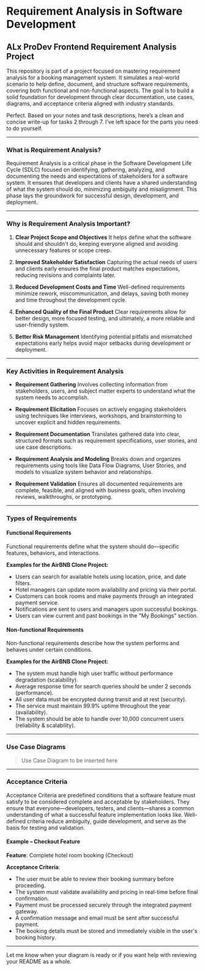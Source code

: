 # Requirement Analysis in Software Development

## ALx ProDev Frontend Requirement Analysis Project

This repository is part of a project focused on mastering requirement analysis for a booking management system. It simulates a real-world scenario to help define, document, and structure software requirements, covering both functional and non-functional aspects. The goal is to build a solid foundation for development through clear documentation, use cases, diagrams, and acceptance criteria aligned with industry standards.

Perfect. Based on your notes and task descriptions, here’s a clean and concise write-up for tasks 2 through 7. I've left space for the parts you need to do yourself.

---

### What is Requirement Analysis?

Requirement Analysis is a critical phase in the Software Development Life Cycle (SDLC) focused on identifying, gathering, analyzing, and documenting the needs and expectations of stakeholders for a software system. It ensures that developers and clients have a shared understanding of what the system should do, minimizing ambiguity and misalignment. This phase lays the groundwork for successful design, development, and deployment.

---
### Why is Requirement Analysis Important?

1. **Clear Project Scope and Objectives**
   It helps define what the software should and shouldn't do, keeping everyone aligned and avoiding unnecessary features or scope creep.

2. **Improved Stakeholder Satisfaction**
   Capturing the actual needs of users and clients early ensures the final product matches expectations, reducing revisions and complaints later.

3. **Reduced Development Costs and Time**
   Well-defined requirements minimize rework, miscommunication, and delays, saving both money and time throughout the development cycle.

4. **Enhanced Quality of the Final Product**
   Clear requirements allow for better design, more focused testing, and ultimately, a more reliable and user-friendly system.

5. **Better Risk Management**
   Identifying potential pitfalls and mismatched expectations early helps avoid major setbacks during development or deployment.

---

### Key Activities in Requirement Analysis

* **Requirement Gathering**
  Involves collecting information from stakeholders, users, and subject matter experts to understand what the system needs to accomplish.

* **Requirement Elicitation**
  Focuses on actively engaging stakeholders using techniques like interviews, workshops, and brainstorming to uncover explicit and hidden requirements.

* **Requirement Documentation**
  Translates gathered data into clear, structured formats such as requirement specifications, user stories, and use case descriptions.

* **Requirement Analysis and Modeling**
  Breaks down and organizes requirements using tools like Data Flow Diagrams, User Stories, and models to visualize system behavior and relationships.

* **Requirement Validation**
  Ensures all documented requirements are complete, feasible, and aligned with business goals, often involving reviews, walkthroughs, or prototyping.

---

### Types of Requirements

#### Functional Requirements

Functional requirements define what the system should do—specific features, behaviors, and interactions.

**Examples for the AirBNB Clone Project:**

* Users can search for available hotels using location, price, and date filters.
* Hotel managers can update room availability and pricing via their portal.
* Customers can book rooms and make payments through an integrated payment service.
* Notifications are sent to users and managers upon successful bookings.
* Users can view current and past bookings in the "My Bookings" section.

#### Non-functional Requirements

Non-functional requirements describe how the system performs and behaves under certain conditions.

**Examples for the AirBNB Clone Project:**

* The system must handle high user traffic without performance degradation (scalability).
* Average response time for search queries should be under 2 seconds (performance).
* All user data must be encrypted during transit and at rest (security).
* The service must maintain 99.9% uptime throughout the year (availability).
* The system should be able to handle over 10,000 concurrent users (reliability & scalability).

---
### Use Case Diagrams

> Use Case Diagram to be inserted here

---

### Acceptance Criteria

Acceptance Criteria are predefined conditions that a software feature must satisfy to be considered complete and acceptable by stakeholders. They ensure that everyone—developers, testers, and clients—shares a common understanding of what a successful feature implementation looks like. Well-defined criteria reduce ambiguity, guide development, and serve as the basis for testing and validation.

#### Example – Checkout Feature

**Feature**: Complete hotel room booking (Checkout)

**Acceptance Criteria**:

* The user must be able to review their booking summary before proceeding.
* The system must validate availability and pricing in real-time before final confirmation.
* Payment must be processed securely through the integrated payment gateway.
* A confirmation message and email must be sent after successful payment.
* The booking details must be stored and immediately visible in the user's booking history.

---

Let me know when your diagram is ready or if you want help with reviewing your README as a whole.



